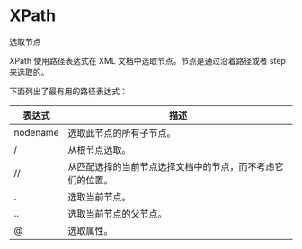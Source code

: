 # XPath

选取节点

XPath 使用路径表达式在 XML 文档中选取节点。节点是通过沿着路径或者 step 来选取的。

下面列出了最有用的路径表达式：

表达式 | 描述
----|---
nodename | 选取此节点的所有子节点。
/ | 从根节点选取。
// | 从匹配选择的当前节点选择文档中的节点，而不考虑它们的位置。
. | 选取当前节点。
.. | 选取当前节点的父节点。
@ | 选取属性。